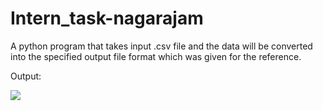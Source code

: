 # Intern_task-nagarajam
A python program that  takes input .csv file and the data will be converted into the specified output file format which was given for the reference.

Output:

<img src="https://user-images.githubusercontent.com/89149882/157689683-e8aaa99f-1011-4432-898e-523208c4d7ca.png" />
